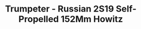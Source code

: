 ---
layout: product
title: "Trumpeter - Russian 2S19 Self-Propelled 152Mm Howitz"
price: "9000" 
desc: "N/A"
img_path: "/assets/img/TRU05574.webp"
brand: "N/A"
available: false
special_offer: false
new: false
soon: false
cat: "010000"
subcat: "013400"
subsubcat: "0N/A"
sifra: "TRU05574"
popular: false
spec: false
---